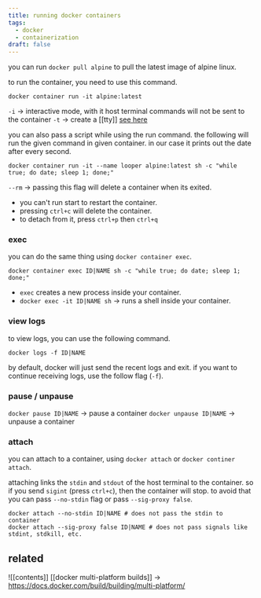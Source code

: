 ```yaml
---
title: running docker containers
tags:
  - docker
  - containerization
draft: false
---
```

you can run `docker pull alpine` to pull the latest image of alpine linux.

to run the container, you need to use this command.
```
docker container run -it alpine:latest
```

`-i` -> interactive mode, with it host terminal commands will not be sent to the container
`-t` -> create a [[tty]] [see here](https://itsfoss.com/what-is-tty-in-linux/)

you can also pass a script while using the run command. the following will run the  given command in given container. in our case it prints out the date after every second.
```
docker container run -it --name looper alpine:latest sh -c "while true; do date; sleep 1; done;"
```

`--rm` -> passing this flag will delete a container when its exited.
- you can't run start to restart the container.
- pressing `ctrl+c` will delete the container.
- to detach from it, press `ctrl+p` then `ctrl+q` 
### exec
you can do the same thing using `docker container exec`.
```
docker container exec ID|NAME sh -c "while true; do date; sleep 1; done;"
```

- `exec` creates a new process inside your container.
- `docker exec -it ID|NAME sh` -> runs a shell inside your container.
### view logs
to view logs, you can use the following command.
```
docker logs -f ID|NAME
```

by default, docker will just send the recent logs and exit. if you want to continue receiving logs, use the follow flag (`-f`).

### pause / unpause
`docker pause ID|NAME` -> pause a container
`docker unpause ID|NAME` -> unpause a container
### attach
you can attach to a container, using `docker attach` or `docker continer attach`.

attaching links the `stdin` and `stdout` of the host terminal to the container. so if you send `sigint` (press `ctrl+c`), then the container will stop. to avoid that you can pass `--no-stdin` flag or pass `--sig-proxy false`.

```
docker attach --no-stdin ID|NAME # does not pass the stdin to container
docker attach --sig-proxy false ID|NAME # does not pass signals like stdint, stdkill, etc.
```
## related
![[contents]]
[[docker multi-platform builds]] -> https://docs.docker.com/build/building/multi-platform/
